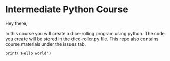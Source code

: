 # Intermediate Python Course

Hey there, 

In this course you will create a dice-rolling program using python. The code you create will be stored in the dice-roller.py file. This repo also contains course materials under the issues tab. 

`print('Hello world')`
